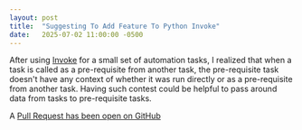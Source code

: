 ```yaml
---
layout: post
title:  "Suggesting To Add Feature To Python Invoke"
date:   2025-07-02 11:00:00 -0500
---
```


After using [Invoke](https://www.pyinvoke.org) for a small set of automation tasks,
I realized that when a task is called as a pre-requisite from another task,
the pre-requisite task doesn't have any context of whether it was run directly
or as a pre-requisite from another task. Having such contest could be helpful to
pass around data from tasks to pre-requisite tasks.

A [Pull Request has been open on GitHub](https://github.com/pyinvoke/invoke/pull/1041)